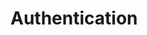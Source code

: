 # Authentication

<Tabs :tabs="['JavaScript','Python','Ruby','Shell']">
  <template v-slot:JavaScript>

```js
/*
 *  Our Javascript client library works on both the server and the browser.
 *  When using the library on the browser, please be sure to use the
 *  search-only API Key rather than the master API key since the latter
 *  has write access to Typesense and you don't want to expose that.
 */
let client = new Typesense.Client({
  'masterNode': {
    'host': 'master',
    'port': '8108',
    'protocol': 'http',
    'apiKey': '<API_KEY>'
  },
  'readReplicaNodes': [{
    'host': 'read_replica_1',
    'port': '8108',
    'protocol': 'http',
    'apiKey': '<API_KEY>'
  }],
  'timeoutSeconds': 2
})
```

  </template>

  <template v-slot:Python>

```py
import typesense

client = typesense.Client({
  'master_node': {
    'host': 'localhost',
    'port': '8108',
    'protocol': 'http',
    'api_key': '<API_KEY>'
  },
  'read_replica_nodes': [{
    'host': 'read_replica_1',
    'port': '8108',
    'protocol': 'http',
    'api_key': '<API_KEY>'
  }],
  'timeout_seconds': 2
})
```

  </template>
  <template v-slot:Ruby>

```rb
require 'typesense'

client = Typesense::Client.new(
  master_node: {
    host:     'localhost',
    port:     8108,
    protocol: 'http',
    api_key:  '<API_KEY>'
  },

  read_replica_nodes: [
    {
      host:     'read_replica_1',
      port:     8108,
      protocol: 'http',
      api_key:  '<API_KEY>'
    }
  ],

  timeout_seconds: 2
)
```

  </template>
  <template v-slot:Shell>

```bash
export TYPESENSE_API_KEY='<API_KEY>'
export TYPESENSE_MASTER='http://localhost:8108'
```

  </template>
</Tabs>
